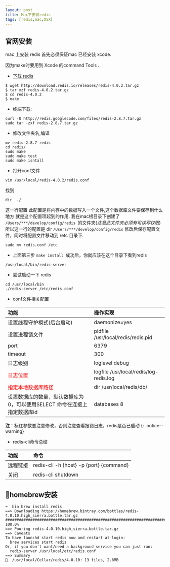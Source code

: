 ```yaml
---
layout: post
title: Mac下安装redis
tags: [redis,mac,OSX]
---
```

## 官网安装
mac 上安装 redis 首先必须保证mac 已经安装 xcode.

因为make时要用到 Xcode 的command Tools .

-  [下载 redis ](https://redis.io/download)
```
$ wget http://download.redis.io/releases/redis-4.0.2.tar.gz
$ tar xzf redis-4.0.2.tar.gz
$ cd redis-4.0.2
$ make
```
- 终端下载:  
```
curl -O http://redis.googlecode.com/files/redis-2.8.7.tar.gz
sudo tar -zxf redis-2.8.7.tar.gz
```
- 修改文件夹名,编译
```
mv redis-2.8.7 redis
cd redis/
sudo make
sudo make test
sudo make isntall
```
- 打开conf文件  
```
vim /usr/local/redis-4.0.2/redis.conf
```
找到
```
dir  ./
```
这一行配置
此配置是将内存中的数据写入一个文件,这个数据库文件要保存到什么地方 就是这个配置项起到的作用.
我在mac根目录下创建了 ```/Users/***/develop/config/redis ```的文件夹(*注意此文件夹必须有可读写权限*)
所以这一行的配置是 dir ```/Users/***/develop/config/redis```
修改后保存配置文件，同时将配置文件移动到 /etc 目录下.
```
sudo mv redis.conf /etc
```
- 上面第三步 ```make install ```成功后，你就应该在这个目录下看到redis  
```
/usr/local/bin/redis-server
```
- 尝试启动一下 redis  
```
cd /usr/local/bin
./redis-server /etc/redis.conf
```
- conf文件相关配置  

| 功能     | 操作实现     |
| :------------- | :------------- |
| 设置线程守护模式(后台启动)  | daemonize=yes       |
| 设置进程锁文件  | pidfile /usr/local/redis/redis.pid  |
| port  |  6379 |
| timeout   |  300 |
|  日志级别 | loglevel debug  |
| <span style="color:red;"> 日志位置</span> | logfile /usr/local/redis/log-redis.log  |
|<span style="color:red;"> 指定本地数据库路径 </span>| dir /usr/local/redis/db/   |
|  设置数据库的数量，默认数据库为0，可以使用SELECT <dbid>命令在连接上指定数据库id |  databases 8 |

**注**：标红参数要注意修改，否则注意查看报错日志，redis是否已启动
{: .notice--warning}

- redis-cli命令总结  

| 功能     | 命令     |
| :------------- | :------------- |
| 远程链接       | redis-cli -h \{host\} -p {port} {command}      |
|  关闭 | redis-cli shutdown  |

## homebrew安装
```
➜  bin brew install redis
==> Downloading https://homebrew.bintray.com/bottles/redis-4.0.10.high_sierra.bottle.tar.gz
######################################################################## 100.0%
==> Pouring redis-4.0.10.high_sierra.bottle.tar.gz
==> Caveats
To have launchd start redis now and restart at login:
  brew services start redis
Or, if you don't want/need a background service you can just run:
  redis-server /usr/local/etc/redis.conf
==> Summary
🍺  /usr/local/Cellar/redis/4.0.10: 13 files, 2.8MB
```
